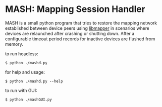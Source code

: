 MASH: Mapping Session Handler
=============================

MASH is a small python program that tries to restore the mapping network
established between device peers using [libmapper](http://libmapper.org)
in scenarios where devices are relaunched after crashing or shutting down.
After a configurable timeout period records for inactive devices are
flushed from memory.

to run headless:

    $ python ./mashd.py

for help and usage:

    $ python ./mashd.py --help

to run with GUI:

    $ python ./mashGUI.py
